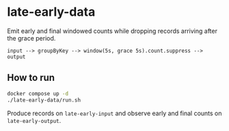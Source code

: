 # late-early-data

Emit early and final windowed counts while dropping records arriving after the grace period.

```
input --> groupByKey --> window(5s, grace 5s).count.suppress --> output
```

## How to run

```bash
docker compose up -d
./late-early-data/run.sh
```

Produce records on `late-early-input` and observe early and final counts on `late-early-output`.
